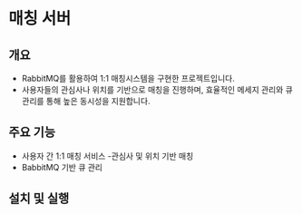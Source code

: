 # 매칭 서버 


## 개요 
- RabbitMQ를 활용하여 1:1 매칭시스템을 구현한 프로젝트입니다.
- 사용자들의 관심사나 위치를 기반으로 매칭을 진행하며, 효율적인 메세지 관리와 큐 관리를 통해 높은 동시성을 지원합니다.

## 주요 기능
- 사용자 간 1:1 매칭 서비스
-관심사 및 위치 기반 매칭
- BabbitMQ 기반 큐 관리

## 설치 및 실행
